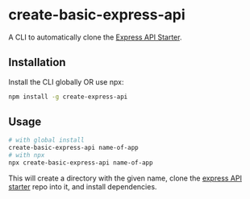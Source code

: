 # create-basic-express-api

A CLI to automatically clone the [Express API Starter](https://github.com/antobrines/basic-express-api).

## Installation

Install the CLI globally OR use npx:

```sh
npm install -g create-express-api
```

## Usage

```sh
# with global install
create-basic-express-api name-of-app
# with npx
npx create-basic-express-api name-of-app
```

This will create a directory with the given name, clone the [express API starter](https://github.com/w3cj/express-api-starter) repo into it, and install dependencies.
